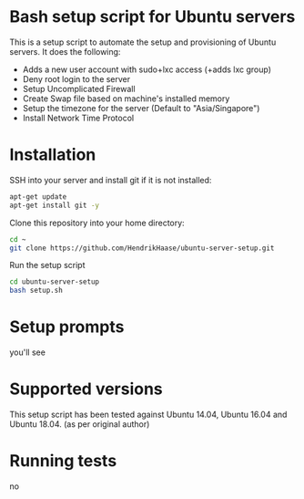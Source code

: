 # Bash setup script for Ubuntu servers

This is a setup script to automate the setup and provisioning of Ubuntu servers. It does the following:
* Adds a new user account with sudo+lxc access (+adds lxc group)
* Deny root login to the server
* Setup Uncomplicated Firewall
* Create Swap file based on machine's installed memory
* Setup the timezone for the server (Default to "Asia/Singapore")
* Install Network Time Protocol

# Installation
SSH into your server and install git if it is not installed:
```bash
apt-get update
apt-get install git -y
```

Clone this repository into your home directory:
```bash
cd ~
git clone https://github.com/HendrikHaase/ubuntu-server-setup.git
```

Run the setup script
```bash
cd ubuntu-server-setup
bash setup.sh
```

# Setup prompts
you'll see

# Supported versions
This setup script has been tested against Ubuntu 14.04, Ubuntu 16.04 and Ubuntu 18.04. (as per original author)

# Running tests
no